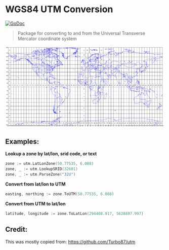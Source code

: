 # WGS84 UTM Conversion

[![GoDoc](https://godoc.org/github.com/TucarApp/utm?status.svg)](https://godoc.org/github.com/TucarApp/utm)

> Package for converting to and from the Universal Transverse Mercator coordinate system

![](grid.gif)

## Examples:

**Lookup a zone by lat/lon, srid code, or text**
``` go
zone := utm.LatLonZone(50.77535, 6.008)
zone, _ := utm.LookupSRID(32601)
zone, _ := utm.ParseZone("32U")
```

**Convert from lat/lon to UTM**
``` go
easting, northing := zone.ToUTM(50.77535, 6.008)
```

**Convert from UTM to lat/lon**
``` go
latitude, longitude := zone.ToLatLon(294408.917, 5628897.997)
```

## Credit:

This was mostly copied from: https://github.com/Turbo87/utm

